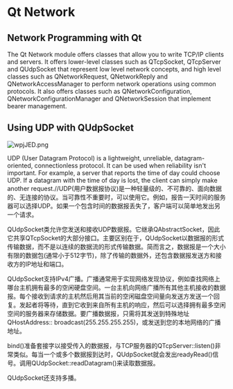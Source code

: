 # Qt Network

## Network Programming with Qt 

The Qt Network module offers classes that allow you to write TCP/IP clients and servers. It offers lower-level classes such as QTcpSocket, QTcpServer and QUdpSocket that represent low level network concepts, and high level classes such as QNetworkRequest, QNetworkReply and QNetworkAccessManager to perform network operations using common protocols. It also offers classes such as QNetworkConfiguration, QNetworkConfigurationManager and QNetworkSession that implement bearer management. 

## Using UDP with QUdpSocket

![wpjJED.png](https://s1.ax1x.com/2020/09/02/wpjJED.png)

UDP (User Datagram Protocol) is a lightweight, unreliable, datagram-oriented, connectionless protocol. It can be used when reliability isn't important. For example, a server that reports the time of day could choose UDP. If a datagram with the time of day is lost, the client can simply make another request.//UDP(用户数据报协议)是一种轻量级的、不可靠的、面向数据的、无连接的协议。当可靠性不重要时，可以使用它。例如，报告一天时间的服务器可以选择UDP。如果一个包含时间的数据报丢失了，客户端可以简单地发出另一个请求。

QUdpSocket类允许您发送和接收UDP数据报。它继承QAbstractSocket，因此它共享QTcpSocket的大部分接口。主要区别在于，QUdpSocket以数据报的形式传输数据，而不是以连续的数据流的形式传输数据。简而言之，数据报是一个大小有限的数据包(通常小于512字节)，除了传输的数据外，还包含数据报发送方和接收方的IP地址和端口。

QUdpSocket支持IPv4广播。广播通常用于实现网络发现协议，例如查找网络上哪台主机拥有最多的空闲硬盘空间。一台主机向网络广播所有其他主机接收的数据报。每个接收到请求的主机然后用其当前的空闲磁盘空间量向发送方发送一个回复。发起者将等待，直到它收到来自所有主机的响应，然后可以选择拥有最多空闲空间的服务器来存储数据。要广播数据报，只需将其发送到特殊地址QHostAddress:: broadcast(255.255.255.255)，或发送到您的本地网络的广播地址。

bind()准备套接字以接受传入的数据报，与TCP服务器的QTcpServer::listen()非常类似。每当一个或多个数据报到达时，QUdpSocket就会发出readyRead()信号。调用QUdpSocket::readDatagram()来读取数据报。

QUdpSocket还支持多播。